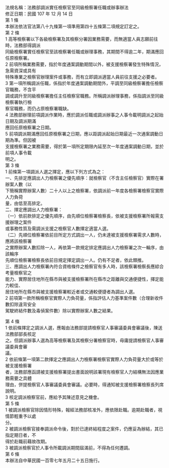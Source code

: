 法規名稱：法務部調派實任檢察官至同級檢察署任職或辦事辦法  
修正日期：民國 107 年 12 月 14 日  
第 1 條  
本辦法依法官法第八十九條第一項準用第四十五條第二項規定訂定之。  
第 2 條  
1 高等檢察署以下各級檢察署及其檢察分署因業務需要，而無適當人員志願前往時，法務部得調派  
同級檢察署實任檢察官至該檢察署任職或辦理事務，其期間不得逾二年，期滿應回任原檢察署。  
2 前項所稱業務需要，指於年度通案調動期間以外，被支援檢察署發生特殊情況，急需資深或具有  
特殊專業之檢察官辦理案件或事務，而有立即調派適當人員前往支援之必要者。  
3 第一項所稱調派任職，係指於年度通案調動期間外，平調至同級檢察署擔任檢察官職務，不含平  
調或調升至同級檢察署擔任主任檢察官職務。所稱調派辦理事務，係指調派至同級檢察署執行檢  
察官職務，而仍占原檢察署職缺。  
4 法務部辦理前項調派作業時，應於調派任職或調派辦事之人事令載明調派之起始日期及調派期滿  
應回任原檢察署之日期。  
5 前項調派期滿應回任原檢察署之日期，應以距調派起始日期最近一次通案調動日期為準。但因被  
支援檢察署之業務需要，得於第一項所定期限內延至次一年度通案調動日期，並於前項人事令載  
明之。  
第 3 條  
1 前條第一項調派人選之擇定，應以下列方式為之：  
一、先排定應調出人力檢察署之優先順序：就檢察官（不含主任檢察官）實際在署辦案人數（以  
下簡稱實際辦案人數）二十人以上之檢察署，依調派前一年度各檢察署檢察官實際人力負荷  
量，由低至高排定。  
二、擇定應調出人力檢察署：  
（一）依前款排定之優先順序，由先順位檢察署檢察長，依被支援檢察署所報需支援辦理之案件  
或事務性質及需調派支援之檢察官人數擇定適當人選。  
（二）先順位檢察署依前目所定方式調出一人，仍未達被支援檢察署需求人數時，應將該檢察署  
之實際辦案人數扣除一人，再依第一款規定排定應調出人力檢察署之次一輪序，由該輪序  
先順位檢察署檢察長依前目規定擇定調出一人。仍有不足者，依此類推。  
三、應調出人力檢察署內符合資格條件之檢察官有多人時，該檢察署檢察長應綜合考量檢察官之  
能力、實際居住地所在縣市與被支援檢察署所在縣市之距離與交通便捷性，擇定能力較佳、  
居住地所在縣市與被支援檢察署較近者或交通較便捷者為調出人選。  
2 前項第一款所稱檢察官實際人力負荷量，係指評估人力基準案件數（合理新收件數扣除違背安全  
駕駛終結件數及毒偵案件數）除以實際辦案人數之結果。  


第 4 條  
1 依前條擇定之調派人選，應報由法務部提請檢察官人事審議委員會審議後，陳送法務部部長核定  
之。但調派辦事人選為高等檢察署及其檢察分署檢察官時，毋庸提請檢察官人事審議委員會審  
議。  
2 依前條第一項第二款擇定之應調出人力檢察署檢察官實際人力負荷量大於或等於被支援檢察署  
者，法務部應函請被支援檢察署提出書面說明該署現有檢察官人力結構無法因應業務需要之具體  
理由，併提檢察官人事審議委員會審議。必要時，得通知被支援檢察署檢察長列席說明。  
3 核定調派檢察官前，應給予其陳述意見之機會。  
第 5 條  
1 被調派檢察官除因情形特殊，報經法務部核准外，應依限赴職。逾期赴職者，視情節輕重予以處  
分。  
2 被調派檢察官接奉調派命令後，對於已達終結程度之案件，仍應妥為辦結，其已指定期日者，不  
得於赴職前藉故改期。  
3 被調派檢察官於人事令所載調派期間屆滿前，不得為任何遷調。  
第 6 條  
本辦法自中華民國一百零七年五月二十五日施行。  


